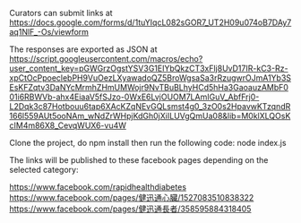 Curators can submit links at https://docs.google.com/forms/d/1tuYIqcL082sGOR7_UT2H09u074oB7DAy7aq1NlF_-Os/viewform

The responses are exported as JSON at https://script.googleusercontent.com/macros/echo?user_content_key=pGWGrzOgstYSV3G1EIYbQkzCT3xFlj8UvD17IR-kC3-Rz-xpCtOcPpoeclebPH9VuOezLXyawadoQZ5BroWgsaSa3rRzugwrOJmA1Yb3SEsKFZqtv3DaNYcMrmhZHmUMWojr9NvTBuBLhyHCd5hHa3GaoauzAMbF001i6RBWVb-ahx4EiaaV5fSJzo-0WxE6LvjOUOM7LAmIGuV_AbfFrj0-L2Dqk3c87Hotbouu6tap6XAcKZqNEvGQLsmst4g0_3zO0s2HpavwKTzqndR166l559AUt5ooNAm_wNdZrWHpjKdGh0jXiILUVgQmUa08&lib=M0klXLQOsKcIM4m86X8_CevqWUX6-vu4W

Clone the project, do npm install then run the following code:
node index.js

The links will be published to these facebook pages depending on the selected category:

https://www.facebook.com/rapidhealthdiabetes
https://www.facebook.com/pages/健迅通心臟/1527083510838322
https://www.facebook.com/pages/健迅通長者/358595884318405

